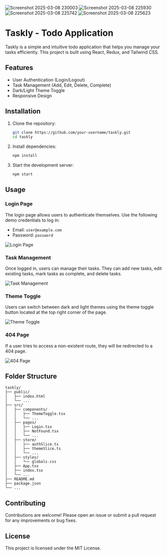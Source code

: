 ![Screenshot 2025-03-08 230003](https://github.com/user-attachments/assets/5c3c4eba-b7b1-443d-ba08-54e5b1481ffc)
![Screenshot 2025-03-08 225930](https://github.com/user-attachments/assets/f2032482-4374-4239-ac40-5195226660aa)
![Screenshot 2025-03-08 225742](https://github.com/user-attachments/assets/a41da6e8-42a6-492c-be71-7ddb007106a3)
![Screenshot 2025-03-08 225623](https://github.com/user-attachments/assets/0e174388-ae12-4518-9ab0-2f873bf620c6)
# Taskly - Todo Application

Taskly is a simple and intuitive todo application that helps you manage your tasks efficiently. This project is built using React, Redux, and Tailwind CSS.

## Features

- User Authentication (Login/Logout)
- Task Management (Add, Edit, Delete, Complete)
- Dark/Light Theme Toggle
- Responsive Design

## Installation

1. Clone the repository:
   ```bash
   git clone https://github.com/your-username/taskly.git
   cd taskly
   ```

2. Install dependencies:
   ```bash
   npm install
   ```

3. Start the development server:
   ```bash
   npm start
   ```

## Usage

### Login Page

The login page allows users to authenticate themselves. Use the following demo credentials to log in:

- Email: `user@example.com`
- Password: `password`

![Login Page](screenshots/login.png)

### Task Management

Once logged in, users can manage their tasks. They can add new tasks, edit existing tasks, mark tasks as complete, and delete tasks.

![Task Management](screenshots/tasks.png)

### Theme Toggle

Users can switch between dark and light themes using the theme toggle button located at the top right corner of the page.

![Theme Toggle](screenshots/theme-toggle.png)

### 404 Page

If a user tries to access a non-existent route, they will be redirected to a 404 page.

![404 Page](screenshots/404.png)

## Folder Structure

```
taskly/
├── public/
│   ├── index.html
│   └── ...
├── src/
│   ├── components/
│   │   ├── ThemeToggle.tsx
│   │   └── ...
│   ├── pages/
│   │   ├── Login.tsx
│   │   ├── NotFound.tsx
│   │   └── ...
│   ├── store/
│   │   ├── authSlice.ts
│   │   ├── themeSlice.ts
│   │   └── ...
│   ├── styles/
│   │   └── globals.css
│   ├── App.tsx
│   ├── index.tsx
│   └── ...
├── README.md
├── package.json
└── ...
```

## Contributing

Contributions are welcome! Please open an issue or submit a pull request for any improvements or bug fixes.

## License

This project is licensed under the MIT License.
